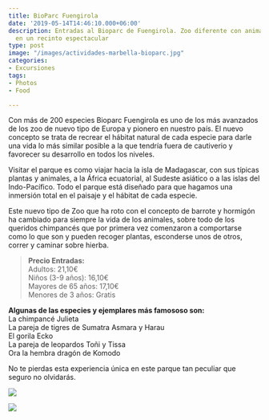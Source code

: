 ```yaml
---
title: BioParc Fuengirola
date: '2019-05-14T14:46:10.000+06:00'
description: Entradas al Bioparc de Fuengirola. Zoo diferente con animales únicos
  en un recinto espectacular
type: post
image: "/images/actividades-marbella-bioparc.jpg"
categories:
- Excursiones
tags:
- Photos
- Food

---
```

Con más de 200 especies Bioparc Fuengirola es uno de los más avanzados de los zoo de nuevo tipo de Europa y pionero en nuestro país. El nuevo concepto se trata de recrear el hábitat natural de cada especie para darle una vida lo más similar posible a la que tendría fuera de cautiverio y favorecer su desarrollo en todos los niveles.

Visitar el parque es como viajar hacia la isla de Madagascar, con sus típicas plantas y animales, a la África ecuatorial, al Sudeste asiático o a las islas del Indo-Pacífico. Todo el parque está diseñado para que hagamos una inmersión total en el paisaje y el hábitat de cada especie.

Este nuevo tipo de Zoo que ha roto con el concepto de barrote y hormigón ha cambiado para siempre la vida de los animales, sobre todo de los queridos chimpancés que por primera vez comenzaron a comportarse como lo que son y pueden recoger plantas, esconderse unos de otros, correr y caminar sobre hierba.

> **Precio Entradas:**  
> Adultos: 21,10€  
> Niños (3-9 años): 16,10€  
> Mayores de 65 años: 17,10€  
> Menores de 3 años: Gratis

**Algunas de las especies y ejemplares más famososo son:**  
La chimpancé Julieta  
La pareja de tigres de Sumatra Asmara y Harau  
El gorila Ecko  
La pareja de leopardos Toñi y Tissa  
Ora la hembra dragón de Komodo

No te pierdas esta experiencia única en este parque tan peculiar que seguro no olvidarás.

![](/images/actividades-marbella-bioparc-fuengirola-especies.jpg)

[![](/images/boton-reservar-actividades.png)](https://actividadesmarbella.typeform.com/to/nNnLC1YL "Reservar")